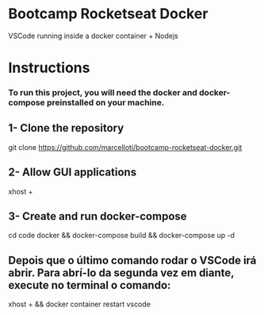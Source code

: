 # Bootcamp Rocketseat Docker
VSCode running inside a docker container + Nodejs

# Instructions
### To run this project, you will need the docker and docker-compose preinstalled on your machine.


## 1- Clone the repository
git clone https://github.com/marcelloti/bootcamp-rocketseat-docker.git

## 2- Allow GUI applications
xhost +

## 3- Create and run docker-compose
cd code docker && docker-compose build && docker-compose up -d

## Depois que o último comando rodar o VSCode irá abrir. Para abrí-lo da segunda vez em diante, execute no terminal o comando:
xhost + && docker container restart vscode
